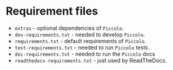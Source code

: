# Requirement files

- `extras` - optional dependencies of `Piccolo`.
- `dev-requirements.txt` - needed to develop `Piccolo`.
- `requirements.txt` - default requirements of `Piccolo`.
- `test-requirements.txt` - needed to run `Piccolo` tests.
- `doc-requirements.txt` - needed to run the `Piccolo` docs
- `readthedocs-requirements.txt` - just used by ReadTheDocs.
